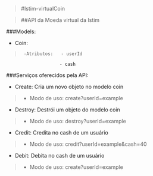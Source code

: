 >#Istim-virtualCoin

>##API da Moeda virtual da Istim

###Models:

 - Coin: 
 >		-Atributos:   - userId
 			        	- cash 
</li>
###Serviços oferecidos pela API:

- Create: Cria um novo objeto no modelo coin
>	- Modo de uso: create?userId=example

- Destroy: Destrói um objeto do modelo coin
>	- Modo de uso: destroy?userId=example

- Credit: Credita no cash de um usuário
>	- Modo de uso: credit?userId=example&cash=40

- Debit: Debita no cash de um usuário
>	- Modo de uso: create?userId=example